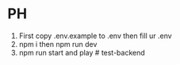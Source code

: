 # PH

1. First copy .env.example to .env then fill ur .env
2. npm i then npm run dev
3. npm run start and play
 
 
#   t e s t - b a c k e n d  
 